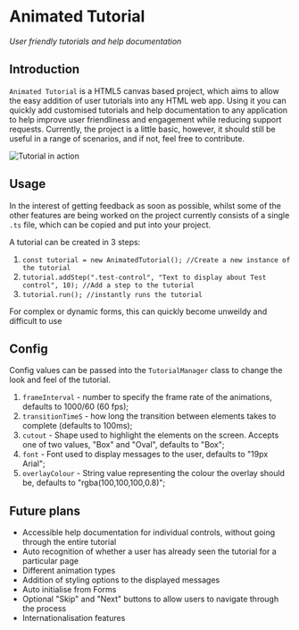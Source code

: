 # Animated Tutorial
_User friendly tutorials and help documentation_

## Introduction
`Animated Tutorial` is a HTML5 canvas based project, which aims to allow the easy addition of user tutorials into any HTML web app.  Using it you can quickly add customised tutorials and help documentation to any application to help improve user friendliness and engagement while reducing support requests.  Currently, the project is a little basic, however, it should still be useful in a range of scenarios, and if not, feel free to contribute.

![Tutorial in action](https://prystopiastorage.blob.core.windows.net/media/Animated-Tutorial.gif)

## Usage

In the interest of getting feedback as soon as possible, whilst some of the other features are being worked on the project currently consists of a single `.ts` file, which can be copied and put into your project.

A tutorial can be created in 3 steps:

1. `const tutorial = new AnimatedTutorial(); //Create a new instance of the tutorial`
1. `tutorial.addStep(".test-control", "Text to display about Test control", 10); //Add a step to the tutorial`
1. `tutorial.run(); //instantly runs the tutorial`

For complex or dynamic forms, this can quickly become unweildy and difficult to use

## Config

Config values can be passed into the `TutorialManager` class to change the look and feel of the tutorial.

1. `frameInterval` - number to specify the frame rate of the animations, defaults to 1000/60 (60 fps);
1. `transitionTimeS` - how long the transition between elements takes to complete (defaults to 100ms);
1. `cutout` - Shape used to highlight the elements on the screen.  Accepts one of two values, "Box" and "Oval", defaults to "Box";
1. `font` - Font used to display messages to the user, defaults to "19px Arial";
1. `overlayColour` - String value representing the colour the overlay should be, defaults to "rgba(100,100,100,0.8)";


## Future plans
* Accessible help documentation for individual controls, without going through the entire tutorial
* Auto recognition of whether a user has already seen the tutorial for a particular page
* Different animation types
* Addition of styling options to the displayed messages
* Auto initialise from Forms
* Optional "Skip" and "Next" buttons to allow users to navigate through the process
* Internationalisation features

